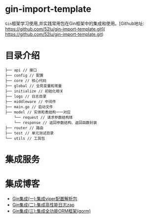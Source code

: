 # gin-import-template
`Gin`框架学习使用,并实践常用包在Gin框架中的集成和使用。[Github地址: https://github.com/52lu/gin-import-template.git]( https://github.com/52lu/gin-import-template.git)



# 目录介绍
```
├── api // 接口
├── config // 配置
├── core // 核心代码
├── global // 全局变量和常量
├── initialize // 初始化相关
├── logs // 日志目录
├── middleware // 中间件
├── main.go // 启动文件
├── model // 实体和表结构一一对应   
    └── request // 请求参数结构体
    └── response // 返回参数结构、返回函数封装
├── router // 路由
├── test // 单元测试目录
└── utils // 工具包
```

# 集成服务


# 集成博客
- [Gin集成(一):集成viper配置解析包](https://mp.weixin.qq.com/s/HYUpF2UhekVGsKM4ON5OFw)
- [Gin集成(二):集成高性能日志zap](https://mp.weixin.qq.com/s/SaJQbKY6veFpp9q4C1U0Jg)
- [Gin集成(三):集成全功能ORM框架(gorm)](https://mp.weixin.qq.com/s/IM3bWTbfoqpF7AXkej0yRg)